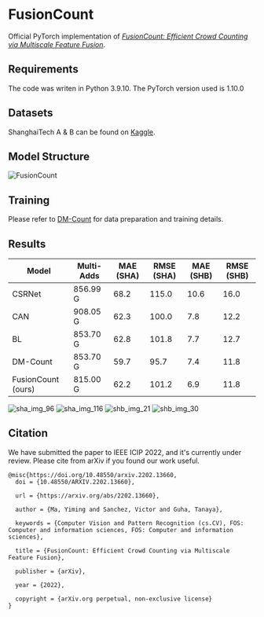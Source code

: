 # FusionCount

Official PyTorch implementation of [*FusionCount: Efficient Crowd Counting via Multiscale Feature Fusion*](https://arxiv.org/abs/2202.13660).

## Requirements

The code was writen in Python 3.9.10. The PyTorch version used is 1.10.0

## Datasets

ShanghaiTech A & B can be found on [Kaggle](https://www.kaggle.com/datasets/tthien/shanghaitech).

## Model Structure

![FusionCount](https://user-images.githubusercontent.com/45311510/161753152-1019e96e-18da-43de-9af0-46c6ed55bd12.png)

## Training

Please refer to [DM-Count](https://github.com/cvlab-stonybrook/DM-Count) for data preparation and training details.

## Results

| Model              | Multi-Adds | MAE (SHA) | RMSE (SHA) | MAE (SHB) | RMSE (SHB) |
|--------------------|------------|-----------|------------|-----------|------------|
| CSRNet             | 856.99 G   | 68.2      | 115.0      | 10.6      | 16.0       |
| CAN                | 908.05 G   | 62.3      | 100.0      | 7.8       | 12.2       |
| BL                 | 853.70 G   | 62.8      | 101.8      | 7.7       | 12.7       |
| DM-Count           | 853.70 G   | 59.7      | 95.7       | 7.4       | 11.8       |
| FusionCount (ours) | 815.00 G   | 62.2      | 101.2      | 6.9       | 11.8       |

![sha_img_96](https://user-images.githubusercontent.com/45311510/161753232-fe2eb9de-2d64-44fe-86ce-8566a5b09196.jpg)
![sha_img_116](https://user-images.githubusercontent.com/45311510/161753247-1fd9fc49-53bb-425f-bb31-2c6a018afde4.jpg)
![shb_img_21](https://user-images.githubusercontent.com/45311510/161753262-3a6e732d-904e-4789-b842-f3ba3c62e912.jpg)
![shb_img_30](https://user-images.githubusercontent.com/45311510/161753278-0ff04c26-4c53-4e23-afe6-1fe47df7e700.jpg)

## Citation

We have submitted the paper to IEEE ICIP 2022, and it's currently under review. Please cite from arXiv if you found our work useful.

```
@misc{https://doi.org/10.48550/arxiv.2202.13660,
  doi = {10.48550/ARXIV.2202.13660},
  
  url = {https://arxiv.org/abs/2202.13660},
  
  author = {Ma, Yiming and Sanchez, Victor and Guha, Tanaya},
  
  keywords = {Computer Vision and Pattern Recognition (cs.CV), FOS: Computer and information sciences, FOS: Computer and information sciences},
  
  title = {FusionCount: Efficient Crowd Counting via Multiscale Feature Fusion},
  
  publisher = {arXiv},
  
  year = {2022},
  
  copyright = {arXiv.org perpetual, non-exclusive license}
}
```
